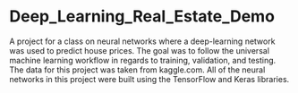 # Deep_Learning_Real_Estate_Demo

A project for a class on neural networks where a deep-learning network was used to predict house prices. The goal was to follow the universal machine learning workflow in regards to training, validation, and testing. The data for this project was taken from kaggle.com. All of the neural networks in this project were built using the TensorFlow and Keras libraries. 
